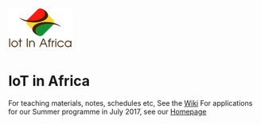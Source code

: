 # ![IoT in Africa](/assets/img/logo-128.png) 
# IoT in Africa

For teaching materials, notes, schedules etc, See the [Wiki](https://github.com/iotinafrica/material/wiki)
For applications for our Summer programme in July 2017, see our [Homepage](http://iotinafrica.com)